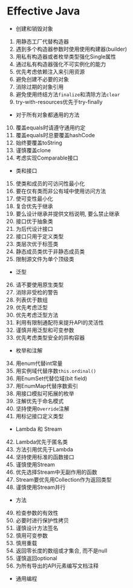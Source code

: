 # Effective Java

- 创建和销毁对象

1. 用静态工厂代替构造器
2. 遇到多个构造器参数时使用使用构建器(builder)
3. 用私有构造器或者枚举类型强化Single属性
4. 通过私有构造器强化不可实例化的能力
5. 优先考虑依赖注入来引用资源
6. 避免创建不必要的对象
7. 消除过期的对象引用
8. 避免使用终结方法`finalize`和清除方法`clear`
9. try-with-resources优先于try-finally

- 对于所有对象都通用的方法

10. 覆盖equals时请遵守通用约定
11. 覆盖equals时总要覆盖hashCode
12. 始终要覆盖toString
13. 谨慎覆盖clone
14. 考虑实现Comparable接口

- 类和接口

15. 使类和成员的可访问性最小化
16. 要在仅有类而非公有域中使用访问方法
17. 使可变性最小化
18. 复合优先于继承
19. 要么设计继承并提供文档说明, 要么禁止继承
20. 接口优于抽象类
21. 为后代设计接口
22. 接口只用于定义类型
23. 类层次优于标签类
24. 静态成员类优于非静态成员类
25. 限制源文件为单个顶级类

- 泛型

26. 请不要使用原生类型
27. 消除非受检的警告
28. 列表优于数组
29. 优先考虑泛型
30. 优先考虑泛型方法
31. 利用有限制通配符来提升API的灵活性
32. 谨慎并用泛型和可变参数
33. 优先考虑类型安全的异构容器

- 枚举和注解

34. 用enum代替int常量
35. 用实例域代替序数`this.ordinal()`
36. 用EnumSet代替位域(bit field)
37. 用EnumMap代替序数索引
38. 用接口模拟可拓展的枚举
39. 注解优先于命名模式
40. 坚持使用`Override`注解
41. 用标记接口定义类型

- Lambda 和 Stream

42. Lambda优先于匿名类
43. 方法引用优先于Lambda
44. 坚持使用标准的函数接口
45. 谨慎使用Stream
46. 优先选择Stream中无副作用的函数
47. Stream要优先用Collection作为返回类型
48. 谨慎使用Stream并行

- 方法

49. 检查参数的有效性
50. 必要时进行保护性拷贝
51. 谨慎设计方法签名
52. 慎用可变参数
53. 慎用重载
54. 返回零长度的数组或才集合, 而不是null
55. 谨慎返回optional
56. 为所有导出的API元素编写文档注释

- 通用编程


